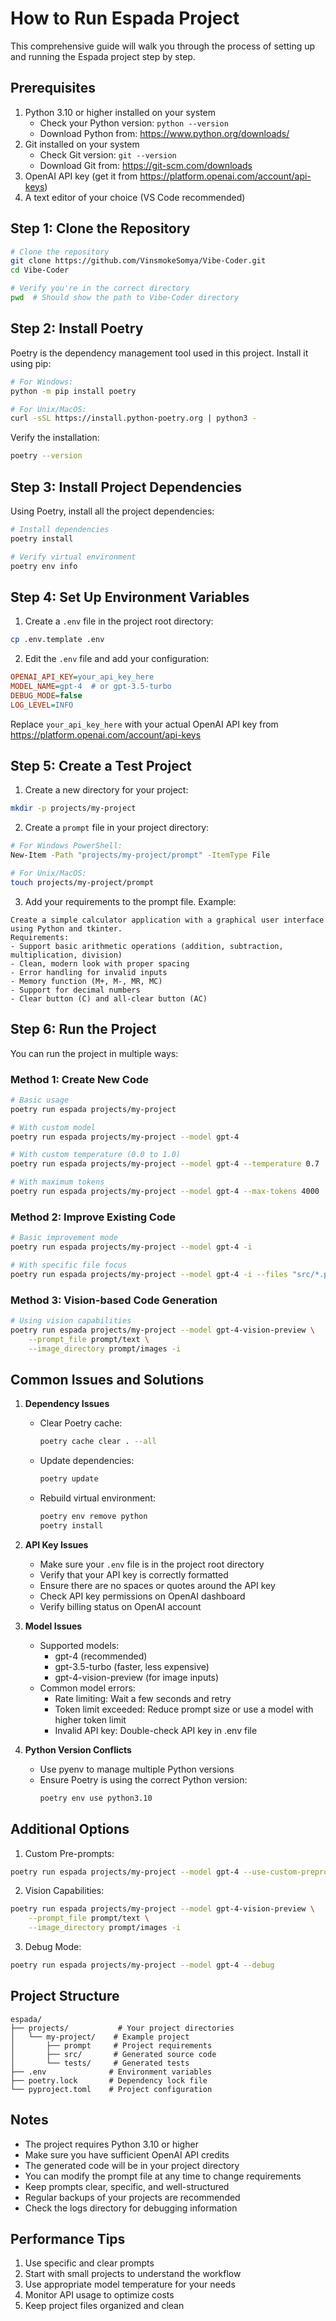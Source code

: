 # How to Run Espada Project

This comprehensive guide will walk you through the process of setting up and running the Espada project step by step.

## Prerequisites

1. Python 3.10 or higher installed on your system
   - Check your Python version: `python --version`
   - Download Python from: https://www.python.org/downloads/
2. Git installed on your system
   - Check Git version: `git --version`
   - Download Git from: https://git-scm.com/downloads
3. OpenAI API key (get it from https://platform.openai.com/account/api-keys)
4. A text editor of your choice (VS Code recommended)

## Step 1: Clone the Repository

```bash
# Clone the repository
git clone https://github.com/VinsmokeSomya/Vibe-Coder.git
cd Vibe-Coder

# Verify you're in the correct directory
pwd  # Should show the path to Vibe-Coder directory
```

## Step 2: Install Poetry

Poetry is the dependency management tool used in this project. Install it using pip:

```bash
# For Windows:
python -m pip install poetry

# For Unix/MacOS:
curl -sSL https://install.python-poetry.org | python3 -
```

Verify the installation:
```bash
poetry --version
```

## Step 3: Install Project Dependencies

Using Poetry, install all the project dependencies:

```bash
# Install dependencies
poetry install

# Verify virtual environment
poetry env info
```

## Step 4: Set Up Environment Variables

1. Create a `.env` file in the project root directory:
```bash
cp .env.template .env
```

2. Edit the `.env` file and add your configuration:
```ini
OPENAI_API_KEY=your_api_key_here
MODEL_NAME=gpt-4  # or gpt-3.5-turbo
DEBUG_MODE=false
LOG_LEVEL=INFO
```

Replace `your_api_key_here` with your actual OpenAI API key from https://platform.openai.com/account/api-keys

## Step 5: Create a Test Project

1. Create a new directory for your project:
```bash
mkdir -p projects/my-project
```

2. Create a `prompt` file in your project directory:
```bash
# For Windows PowerShell:
New-Item -Path "projects/my-project/prompt" -ItemType File

# For Unix/MacOS:
touch projects/my-project/prompt
```

3. Add your requirements to the prompt file. Example:
```
Create a simple calculator application with a graphical user interface using Python and tkinter.
Requirements:
- Support basic arithmetic operations (addition, subtraction, multiplication, division)
- Clean, modern look with proper spacing
- Error handling for invalid inputs
- Memory function (M+, M-, MR, MC)
- Support for decimal numbers
- Clear button (C) and all-clear button (AC)
```

## Step 6: Run the Project

You can run the project in multiple ways:

### Method 1: Create New Code
```bash
# Basic usage
poetry run espada projects/my-project 

# With custom model
poetry run espada projects/my-project --model gpt-4

# With custom temperature (0.0 to 1.0)
poetry run espada projects/my-project --model gpt-4 --temperature 0.7

# With maximum tokens
poetry run espada projects/my-project --model gpt-4 --max-tokens 4000
```

### Method 2: Improve Existing Code
```bash
# Basic improvement mode
poetry run espada projects/my-project --model gpt-4 -i

# With specific file focus
poetry run espada projects/my-project --model gpt-4 -i --files "src/*.py"
```

### Method 3: Vision-based Code Generation
```bash
# Using vision capabilities
poetry run espada projects/my-project --model gpt-4-vision-preview \
    --prompt_file prompt/text \
    --image_directory prompt/images -i
```

## Common Issues and Solutions

1. **Dependency Issues**
   - Clear Poetry cache:
     ```bash
     poetry cache clear . --all
     ```
   - Update dependencies:
     ```bash
     poetry update
     ```
   - Rebuild virtual environment:
     ```bash
     poetry env remove python
     poetry install
     ```

2. **API Key Issues**
   - Make sure your `.env` file is in the project root directory
   - Verify that your API key is correctly formatted
   - Ensure there are no spaces or quotes around the API key
   - Check API key permissions on OpenAI dashboard
   - Verify billing status on OpenAI account

3. **Model Issues**
   - Supported models:
     - gpt-4 (recommended)
     - gpt-3.5-turbo (faster, less expensive)
     - gpt-4-vision-preview (for image inputs)
   - Common model errors:
     - Rate limiting: Wait a few seconds and retry
     - Token limit exceeded: Reduce prompt size or use a model with higher token limit
     - Invalid API key: Double-check API key in .env file

4. **Python Version Conflicts**
   - Use pyenv to manage multiple Python versions
   - Ensure Poetry is using the correct Python version:
     ```bash
     poetry env use python3.10
     ```

## Additional Options

1. Custom Pre-prompts:
```bash
poetry run espada projects/my-project --model gpt-4 --use-custom-preprompts
```

2. Vision Capabilities:
```bash
poetry run espada projects/my-project --model gpt-4-vision-preview \
    --prompt_file prompt/text \
    --image_directory prompt/images -i
```

3. Debug Mode:
```bash
poetry run espada projects/my-project --model gpt-4 --debug
```

## Project Structure

```
espada/
├── projects/           # Your project directories
│   └── my-project/    # Example project
│       ├── prompt     # Project requirements
│       ├── src/       # Generated source code
│       └── tests/     # Generated tests
├── .env              # Environment variables
├── poetry.lock       # Dependency lock file
└── pyproject.toml    # Project configuration
```

## Notes

- The project requires Python 3.10 or higher
- Make sure you have sufficient OpenAI API credits
- The generated code will be in your project directory
- You can modify the prompt file at any time to change requirements
- Keep prompts clear, specific, and well-structured
- Regular backups of your projects are recommended
- Check the logs directory for debugging information

## Performance Tips

1. Use specific and clear prompts
2. Start with small projects to understand the workflow
3. Use appropriate model temperature for your needs
4. Monitor API usage to optimize costs
5. Keep project files organized and clean 